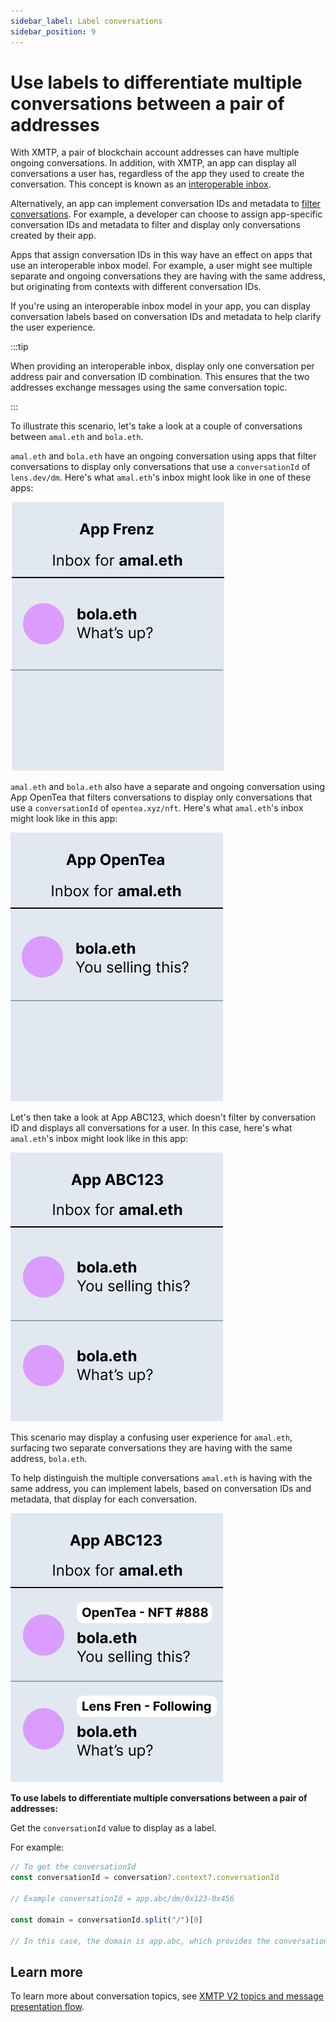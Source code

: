 ```yaml
---
sidebar_label: Label conversations
sidebar_position: 9
---
```


# Use labels to differentiate multiple conversations between a pair of addresses

With XMTP, a pair of blockchain account addresses can have multiple ongoing conversations. In addition, with XMTP, an app can display all conversations a user has, regardless of the app they used to create the conversation. This concept is known as an [interoperable inbox](/docs/concepts/interoperable-inbox).

Alternatively, an app can implement conversation IDs and metadata to [filter conversations](filter-conversations). For example, a developer can choose to assign app-specific conversation IDs and metadata to filter and display only conversations created by their app.

Apps that assign conversation IDs in this way have an effect on apps that use an interoperable inbox model. For example, a user might see multiple separate and ongoing conversations they are having with the same address, but originating from contexts with different conversation IDs.

If you're using an interoperable inbox model in your app, you can display conversation labels based on conversation IDs and metadata to help clarify the user experience.

:::tip

When providing an interoperable inbox, display only one conversation per address pair and conversation ID combination. This ensures that the two addresses exchange messages using the same conversation topic.

:::

To illustrate this scenario, let's take a look at a couple of conversations between `amal.eth` and `bola.eth`.

`amal.eth` and `bola.eth` have an ongoing conversation using apps that filter conversations to display only conversations that use a `conversationId` of `lens.dev/dm`. Here's what `amal.eth`'s inbox might look like in one of these apps:

![Mockup of App Frenz displaying amal.eth's inbox with a "What's up?" message in a conversation with bola.eth](img/app-frenz.png)

`amal.eth` and `bola.eth` also have a separate and ongoing conversation using App OpenTea that filters conversations to display only conversations that use a `conversationId` of `opentea.xyz/nft`. Here's what `amal.eth`'s inbox might look like in this app:

![Mockup of App OpenTea displaying amal.eth's inbox with a "You selling this?" message in a conversation with bola.eth](img/app-opentea.png)

Let's then take a look at App ABC123, which doesn't filter by conversation ID and displays all conversations for a user. In this case, here's what `amal.eth`'s inbox might look like in this app:

![Mockup of App ABC123 with no conversation ID or filtering. The app displays amal.eth's inbox with two conversations with bola.eth: One "What's up?" and one "You selling this?"](img/app-abc123.png)

This scenario may display a confusing user experience for `amal.eth`, surfacing two separate conversations they are having with the same address, `bola.eth`.

To help distinguish the multiple conversations `amal.eth` is having with the same address, you can implement labels, based on conversation IDs and metadata, that display for each conversation.

![Mockup of App ABC123 with no conversation ID or filtering, but with conversation ID and metadata-based labels implemented. The app displays amal.eth's inbox with two conversations with bola.eth: One labeled as OpenTea - NFT #888: "You selling this?" and one labeled as Lens Fren - Following: "What's up?"](img/app-abc123-convo-labels.png)
<!--source figma: https://www.figma.com/file/CLbhKAxtqVGHg5dzlTZDDT/conversation-id-tagging?node-id=0%3A1&t=SsLx2y6TrDheLdU3-1-->

**To use labels to differentiate multiple conversations between a pair of addresses:**

Get the `conversationId` value to display as a label.

For example:

```js
// To get the conversationId
const conversationId = conversation?.context?.conversationId

// Example conversationId = app.abc/dm/0x123-0x456

const domain = conversationId.split("/")[0]

// In this case, the domain is app.abc, which provides the conversation label
```


## Learn more

To learn more about conversation topics, see [XMTP V2 topics and message presentation flow](/docs/concepts/architectural-overview#xmtp-v2-topics-and-message-presentation-flow).
